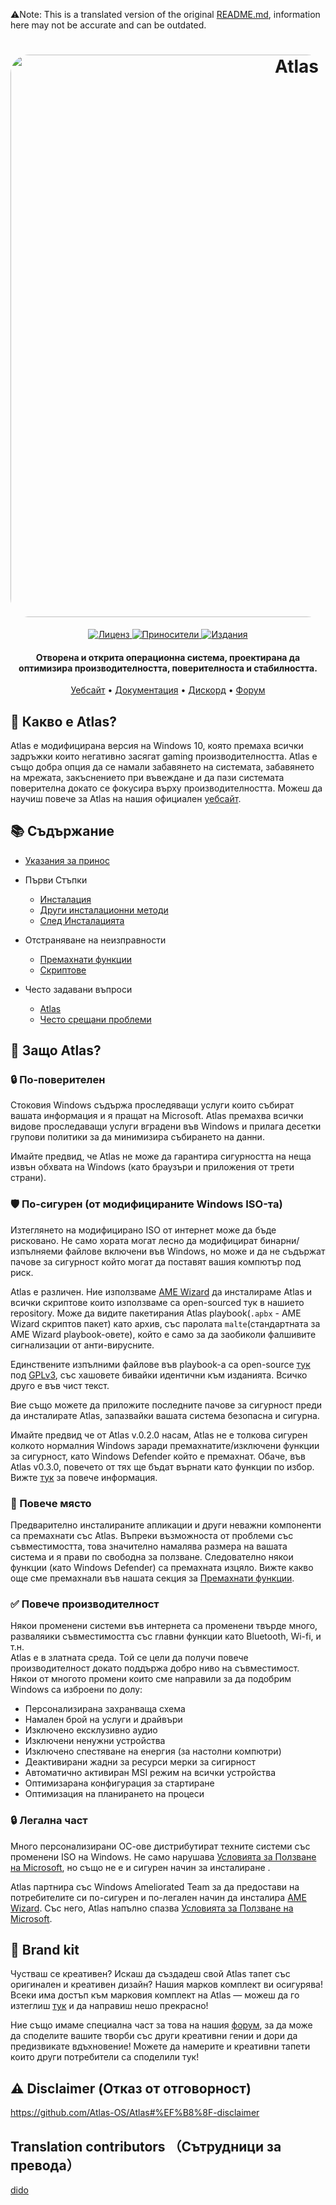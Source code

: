 ⚠️Note: This is a translated version of the original [README.md](https://github.com/Atlas-OS/Atlas/blob/main/README.md), information here may not be accurate and can be outdated.
<h1 align="center">
  <a href="http://atlasos.net"><img src="https://gcore.jsdelivr.net/gh/Atlas-OS/Atlas@main/img/banner.png" alt="Atlas" width="900" style="border-radius: 30px"></a>
</h1>
  <p align="center">
    <a href="https://github.com/Atlas-OS/Atlas/blob/main/LICENSE">
      <img alt="Лиценз" src="https://img.shields.io/github/license/atlas-os/atlas?style=for-the-badge&logo=github&color=1A91FF"/>
    </a>
    <a href="https://github.com/Atlas-OS/Atlas/graphs/contributors">
      <img alt="Приносители" src="https://img.shields.io/github/contributors/atlas-os/atlas?style=for-the-badge&color=1A91FF" />
    </a>
    <a href="https://github.com/Atlas-OS/Atlas/releases/latest">
      <img alt="Издания" src="https://img.shields.io/github/release/atlas-os/atlas?style=for-the-badge&color=1A91FF" />
    </a>
  </p>
<h4 align="center">Отворена и открита операционна система, проектирана да оптимизира производителността, поверителноста и стабилността.</h4>

<p align="center">
  <a href="https://atlasos.net">Уебсайт</a>
  •
  <a href="https://docs.atlasos.net">Документация</a>
  •
  <a href="https://discord.atlasos.net" target="_blank">Дискорд</a>
  •
  <a href="https://forum.atlasos.net">Форум</a>
</p>

## 🤔 **Какво е Atlas?**

Atlas е модифицирана версия на Windows 10, която премаха всички задръжки които негативно засягат gaming производителността.
Atlas е също добра опция да се намали забавянето на системата, забавянето на мрежата, закъснението при въвеждане и да пази системата поверителна докато се фокусира върху производителността. 
Можеш да научиш повече за Atlas на нашия официален [уебсайт](https://atlasos.net). 

## 📚 **Съдържание**

- [Указания за принос](https://docs.atlasos.net/contributions)

- Първи Стъпки
  - [Инсталация](https://docs.atlasos.net/getting-started/installation)
  - [Други инсталационни методи](https://docs.atlasos.net/getting-started/other-installation-methods/no-usb)
  - [След Инсталацията](https://docs.atlasos.net/getting-started/post-installation/drivers)

- Отстраняване на неизправности
  - [Премахнати функции](https://docs.atlasos.net/troubleshooting/removed-features)
  - [Скриптове](https://docs.atlasos.net/troubleshooting/scripts)

- Често задавани въпроси
  - [Atlas](https://atlasos.net/faq)
  - [Често срещани проблеми](https://docs.atlasos.net/troubleshooting/common-issues/hyper-v/)

## 👀 **Защо Atlas?**

### 🔒 По-поверителен
Стоковия Windows съдържа проследяващи услуги които събират вашата информация и я пращат на Microsoft.
Atlas премахва всички видове проследаващи услуги вградени във Windows и прилага десетки групови политики за да минимизира събирането на данни. 

Имайте предвид, че Atlas не може да гарантира сигурността на неща извън обхвата на Windows (като браузъри и приложения от трети страни).

### 🛡️ По-сигурен (от модифицираните Windows ISO-та)
Изтеглянето на модифицирано ISO от интернет може да бъде рисковано. Не само хората могат лесно да модифицират бинарни/изпълняеми файлове включени във Windows, но може и да не съдържат пачове за сигурност който могат да поставят вашия компютър под риск.

Atlas е различен. Ние използваме [AME Wizard](https://ameliorated.io) да инсталираме Atlas и всички скриптове които използваме са open-sourced тук в нашието repository. Може да видите пакетирания Atlas playbook(`.apbx` - AME Wizard скриптов пакет) като архив, със паролата `malte`(стандартната за AME Wizard playbook-овете), който е само за да заобиколи фалшивите сигнализации от анти-вирусните.

Единствените изпълними файлове във playbook-a са open-source [тук](https://github.com/Atlas-OS/Atlas-Utilities) под [GPLv3](https://github.com/Atlas-OS/Atlas-Utilities/blob/main/LICENSE), със хашовете бивайки идентични към изданията. Всичко друго е във чист текст.

Вие също можете да приложите последните пачове за сигурност преди да инсталирате Atlas, запазвайки вашата система безопасна и сигурна.

Имайте предвид че от Atlas v.0.2.0 насам, Atlas не е толкова сигурен колкото нормалния Windows заради премахнатите/изключени функции за сигурност, като Windows Defender който е премахнат. Обаче, във Atlas v0.3.0, повечето от тях ще бъдат върнати като функции по избор. Вижте [тук](https://docs.atlasos.net/troubleshooting/removed-features/) за повече информация.

### 🚀 Повече място
Предварително инсталираните апликации и други неважни компоненти са премахнати със Atlas. Въпреки възможноста от проблеми със съвместимостта, това значително намалява размера на вашата система и я прави по свободна за ползване. Следователно някои функции (като Windows Defender) са премахната изцяло.
Вижте какво още сме премахнали във нашата секция за [Премахнати функции](https://docs.atlasos.net/troubleshooting/removed-features).

### ✅ Повече производителност
Някои променени системи във интернета са променени твърде много, разваляики съвместимостта със главни функции като Bluetooth, Wi-fi, и т.н.  
Atlas е в златната среда. Той се цели да получи повече производителност докато поддържа добро ниво на съвместимост.
Някои от многото промени които сме направили за да подобрим Windows са изброени по долу:
- Персонализирана захранваща схема
- Намален брой на услуги и драйвъри
- Изключено ексклузивно аудио
- Изключени ненужни устройства
- Изключено спестяване на енергия (за настолни компютри) 
- Деактивирани жадни за ресурси мерки за сигирност
- Автоматично активиран MSI режим на всички устройства
- Оптимизарана конфигурация за стартиране 
- Оптимизация на планирането на процеси 

### 🔒 Легална част
Много персонализирани ОС-ове дистрибутират техните системи със променени ISO на Windows. Не само нарушава [Условията за Ползване на Microsoft](https://www.microsoft.com/en-us/Useterms/Retail/Windows/10/UseTerms_Retail_Windows_10_Bulgarian.htm), но също не е и сигурен начин за инсталиране .

Atlas партнира със Windows Ameliorated Team за да предостави на потребителите си по-сигурен и по-легален начин да инсталира [AME Wizard](https://ameliorated.io). Със него, Atlas напълно спазва [Условията за Ползване на Microsoft](https://www.microsoft.com/en-us/Useterms/Retail/Windows/10/UseTerms_Retail_Windows_10_Bulgarian.htm).

## 🎨 Brand kit
Чустваш се креативен? Искаш да създадеш свой Atlas тапет със оригинален и креативен дизайн? Нашия марков комплект ви осигурява!
Всеки има достъп към марковия комплект на Atlas — можеш да го изтеглиш [тук](https://cdn.jsdelivr.net/gh/Atlas-OS/Atlas@main/img/brand-kit.zip) и да направиш нешо прекрасно!

Ние също имаме специална част за това на нашия [форум](https://forum.atlasos.net/t/art-showcase), за да може да споделите вашите творби със други креативни гении и дори да предизвикате вдъхновение! Можете да намерите и креативни тапети които други потребители са споделили тук!

## ⚠️ Disclaimer (Отказ от отговорност)
https://github.com/Atlas-OS/Atlas#%EF%B8%8F-disclaimer

## Translation contributors （Сътрудници за превода）
[dido](https://github.com/notdido)
